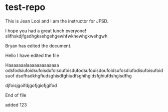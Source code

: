 # test-repo

This is Jean Looi and I am the instructor for JFSD.

I hope you had a great lunch everyone! slifhskdjfgsdhgksehgehgewhfwkhewhgkwehgwh

Bryan has edited the document.

Hello I have edited the file

Haaaaaaalaaaaaaaaaaaaa odsfodsiufoidsufoisdufoisdufoisdufodsufouisdoufoidsufosdiufodisufoisufoidsuof
dsofhsdkhgfiudsghisdfghiudfsghihgidsfghiufdshgisdfhg

djfoisjgoifdjgofjgiofjgifod

End of file

added 123